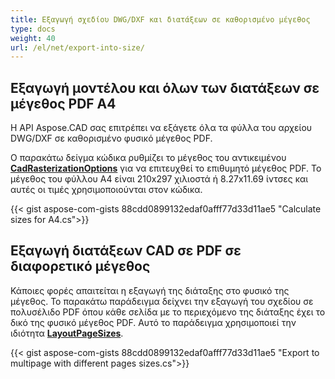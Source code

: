 ```yaml
---
title: Εξαγωγή σχεδίου DWG/DXF και διατάξεων σε καθορισμένο μέγεθος
type: docs
weight: 40
url: /el/net/export-into-size/
---
```


## **Εξαγωγή μοντέλου και όλων των διατάξεων σε μέγεθος PDF A4**

Η API Aspose.CAD σας επιτρέπει να εξάγετε όλα τα φύλλα του αρχείου DWG/DXF σε καθορισμένο φυσικό μέγεθος PDF.

Ο παρακάτω δείγμα κώδικα ρυθμίζει το μέγεθος του αντικειμένου [**CadRasterizationOptions**](https://reference.aspose.com/cad/net/aspose.cad.imageoptions/cadrasterizationoptions/) για να επιτευχθεί το επιθυμητό μέγεθος PDF. 
Το μέγεθος του φύλλου A4 είναι 210x297 χιλιοστά ή 8.27x11.69 ίντσες και αυτές οι τιμές χρησιμοποιούνται στον κώδικα.

{{< gist aspose-com-gists 88cdd0899132edaf0afff77d33d11ae5 "Calculate sizes for A4.cs">}}

## **Εξαγωγή διατάξεων CAD σε PDF σε διαφορετικό μέγεθος**

Κάποιες φορές απαιτείται η εξαγωγή της διάταξης στο φυσικό της μέγεθος. Το παρακάτω παράδειγμα δείχνει την εξαγωγή του σχεδίου σε πολυσέλιδο PDF όπου κάθε σελίδα με το περιεχόμενο της διάταξης
έχει το δικό της φυσικό μέγεθος PDF. Αυτό το παράδειγμα χρησιμοποιεί την ιδιότητα [**LayoutPageSizes**](https://reference.aspose.com/cad/net/aspose.cad.imageoptions/vectorrasterizationoptions/layoutpagesizes/).

{{< gist aspose-com-gists 88cdd0899132edaf0afff77d33d11ae5 "Export to multipage with different pages sizes.cs">}}
